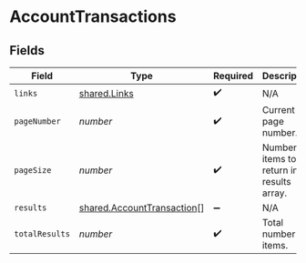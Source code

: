 # AccountTransactions


## Fields

| Field                                                                           | Type                                                                            | Required                                                                        | Description                                                                     |
| ------------------------------------------------------------------------------- | ------------------------------------------------------------------------------- | ------------------------------------------------------------------------------- | ------------------------------------------------------------------------------- |
| `links`                                                                         | [shared.Links](../../../sdk/models/shared/links.md)                             | :heavy_check_mark:                                                              | N/A                                                                             |
| `pageNumber`                                                                    | *number*                                                                        | :heavy_check_mark:                                                              | Current page number.                                                            |
| `pageSize`                                                                      | *number*                                                                        | :heavy_check_mark:                                                              | Number of items to return in results array.                                     |
| `results`                                                                       | [shared.AccountTransaction](../../../sdk/models/shared/accounttransaction.md)[] | :heavy_minus_sign:                                                              | N/A                                                                             |
| `totalResults`                                                                  | *number*                                                                        | :heavy_check_mark:                                                              | Total number of items.                                                          |